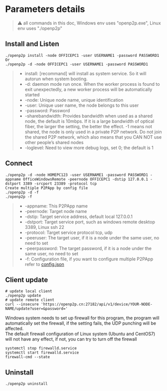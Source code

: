 # Parameters details

> :warning: all commands in this doc, Windows env uses "openp2p.exe", Linux env uses "./openp2p" 


## Install and Listen
```
./openp2p install -node OFFICEPC1 -user USERNAME1 -password PASSWORD1  
Or
./openp2p -d -node OFFICEPC1 -user USERNAME1 -password PASSWORD1 

```
>* install: [recommand] will install as system service. So it will autorun when system booting.
>* -d: daemon mode run once. When the worker process is found to exit unexpectedly, a new worker process will be automatically started
>* -node: Unique node name, unique identification
>* -user: Unique user name, the node belongs to this user
>* -password: Password
>* -sharebandwidth: Provides bandwidth when used as a shared node, the default is 10mbps. If it is a large bandwidth of optical fiber, the larger the setting, the better the effect. -1 means not shared, the node is only used in a private P2P network. Do not join the shared P2P network, which also means that you CAN NOT use other people’s shared nodes
>* -loglevel: Need to view more debug logs, set 0; the default is 1

## Connect
```
./openp2p -d -node HOMEPC123 -user USERNAME1 -password PASSWORD1 -appname OfficeWindowsRemote -peernode OFFICEPC1 -dstip 127.0.0.1 -dstport 3389 -srcport 23389 -protocol tcp
Create multiple P2PApp by config file
./openp2p -d -f    
./openp2p -f 
```
>* -appname: This P2PApp name
>* -peernode: Target node name
>* -dstip: Target service address, default local 127.0.0.1
>* -dstport: Target service port, such as windows remote desktop 3389, Linux ssh 22
>* -protocol: Target service protocol tcp, udp
>* -peeruser: The target user, if it is a node under the same user, no need to set
>* -peerpassword: The target password, if it is a node under the same user, no need to set
>* -f: Configuration file, if you want to configure multiple P2PApp refer to [config.json](/config.json)

## Client update
```
# update local client
./openp2p update  
# update remote client
curl --insecure 'https://openp2p.cn:27182/api/v1/device/YOUR-NODE-NAME/update?user=&password='
```

Windows system needs to set up firewall for this program, the program will automatically set the firewall, if the setting fails, the UDP punching will be affected.  
The default firewall configuration of Linux system (Ubuntu and CentOS7) will not have any effect, if not, you can try to turn off the firewall
```
systemctl stop firewalld.service
systemctl start firewalld.service
firewall-cmd --state
```

## Uninstall
```
./openp2p uninstall
```